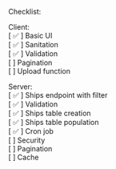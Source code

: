 Checklist:

Client:\
[ ✅ ] Basic UI \
[ ✅ ] Sanitation \
[ ✅ ] Validation \
[ ] Pagination \
[ ] Upload function

Server: \
[ ✅ ] Ships endpoint with filter \
[ ✅ ] Validation \
[ ✅ ] Ships table creation \
[ ✅ ] Ships table population \
[ ✅ ] Cron job \
[ ] Security \
[ ] Pagination \
[ ] Cache
